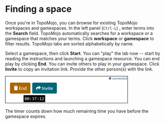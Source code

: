 # Finding a space

Once you're in TopoMojo, you can browse for existing TopoMojo workspaces and gamespaces. In the left panel (`Ctrl-L`) , enter terms into the **Search** field. TopoMojo automatically searches for a workspace or a gamespace that matches your terms. Click **workspace** or **gamespace** to filter results. TopoMojo labs are sorted alphabetically by name.

Select a gamespace, then click **Start**. You can "play" the lab now -- start by reading the instructions and launching a gamespace resource. You can end play by clicking **End**. You can invite others to play in your gamespace. Click **Invite** to copy an invitation link. Provide the other person(s) with the link.

![end and invite](img/end-invite-timer.png)

The timer counts down how much remaining time you have before the gamespace expires.